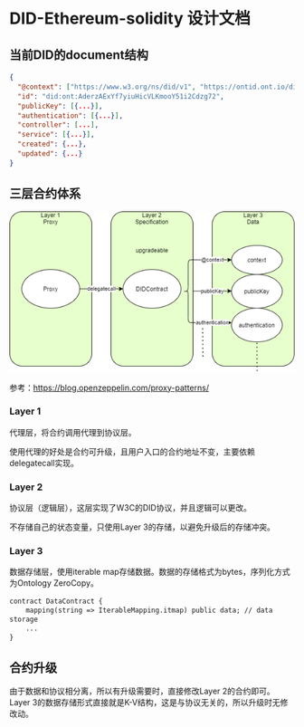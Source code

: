 # DID-Ethereum-solidity 设计文档

## 当前DID的document结构

```json
{
  "@context": ["https://www.w3.org/ns/did/v1", "https://ontid.ont.io/did/v2"],
  "id": "did:ont:AderzAExYf7yiuHicVLKmooY51i2Cdzg72",
  "publicKey": [{...}],
  "authentication": [{...}],
  "controller": [...],
  "service": [{...}],
  "created": {...},
  "updated": {...}
}
```

## 三层合约体系

![image](../structure.png)

参考：https://blog.openzeppelin.com/proxy-patterns/

### Layer 1

代理层，将合约调用代理到协议层。

使用代理的好处是合约可升级，且用户入口的合约地址不变，主要依赖delegatecall实现。

### Layer 2

协议层（逻辑层），这层实现了W3C的DID协议，并且逻辑可以更改。

不存储自己的状态变量，只使用Layer 3的存储，以避免升级后的存储冲突。

### Layer 3

数据存储层，使用iterable map存储数据。数据的存储格式为bytes，序列化方式为Ontology ZeroCopy。

```solidity
contract DataContract {
    mapping(string => IterableMapping.itmap) public data; // data storage
    ...
}
```

## 合约升级

由于数据和协议相分离，所以有升级需要时，直接修改Layer 2的合约即可。Layer 3的数据存储形式直接就是K-V结构，这是与协议无关的，所以升级时无修改动。

